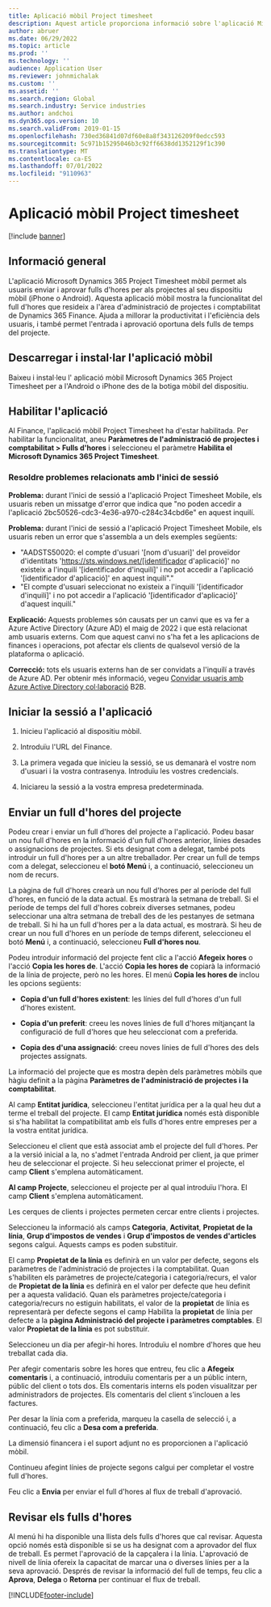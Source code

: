 ```yaml
---
title: Aplicació mòbil Project timesheet
description: Aquest article proporciona informació sobre l'aplicació Microsoft Dynamics 365 Project Timesheet mòbil. L'aplicació mòbil Project Timesheet permet que els usuaris presentin i aprovin els fulls d'hores per als projectes en el seu dispositiu mòbil.
author: abruer
ms.date: 06/29/2022
ms.topic: article
ms.prod: ''
ms.technology: ''
audience: Application User
ms.reviewer: johnmichalak
ms.custom: ''
ms.assetid: ''
ms.search.region: Global
ms.search.industry: Service industries
ms.author: andchoi
ms.dyn365.ops.version: 10
ms.search.validFrom: 2019-01-15
ms.openlocfilehash: 730ed36841d07df60e8a8f343126209f0edcc593
ms.sourcegitcommit: 5c971b15295046b3c92ff6638dd1352129f1c390
ms.translationtype: MT
ms.contentlocale: ca-ES
ms.lasthandoff: 07/01/2022
ms.locfileid: "9110963"
---
```

# <a name="project-timesheet-mobile-application"></a>Aplicació mòbil Project timesheet

[!include [banner](../includes/banner.md)]

## <a name="overview"></a>Informació general

L'aplicació Microsoft Dynamics 365 Project Timesheet mòbil permet als usuaris enviar i aprovar fulls d'hores per als projectes al seu dispositiu mòbil (iPhone o Android). Aquesta aplicació mòbil mostra la funcionalitat del full d'hores que resideix a l'àrea d'administració de projectes i comptabilitat de Dynamics 365 Finance. Ajuda a millorar la productivitat i l'eficiència dels usuaris, i també permet l'entrada i aprovació oportuna dels fulls de temps del projecte.

## <a name="download-and-install-the-mobile-app"></a>Descarregar i instal·lar l'aplicació mòbil

Baixeu i instal·leu l' aplicació mòbil Microsoft Dynamics 365 Project Timesheet per a l'Android o iPhone des de la botiga mòbil del dispositiu.

## <a name="enable-the-app"></a>Habilitar l'aplicació 

Al Finance, l'aplicació mòbil Project Timesheet ha d'estar habilitada. Per habilitar la funcionalitat, aneu **Paràmetres de l'administració de projectes i comptabilitat \> Fulls d'hores** i seleccioneu el paràmetre **Habilita el Microsoft Dynamics 365 Project Timesheet**.

### <a name="resolve-sign-in-issues"></a>Resoldre problemes relacionats amb l'inici de sessió

**Problema:** durant l'inici de sessió a l'aplicació Project Timesheet Mobile, els usuaris reben un missatge d'error que indica que "no poden accedir a l'aplicació 2bc50526-cdc3-4e36-a970-c284c34cbd6e" en aquest inquilí.

**Problema:** durant l'inici de sessió a l'aplicació Project Timesheet Mobile, els usuaris reben un error que s'assembla a un dels exemples següents:

- "AADSTS50020: el compte d'usuari '[nom d'usuari]' del proveïdor d'identitats 'https://sts.windows.net/[identificador d'aplicació]' no existeix a l'inquilí '[identificador d'inquilí]' i no pot accedir a l'aplicació '[identificador d'aplicació]' en aquest inquilí"."
- "El compte d'usuari seleccionat no existeix a l'inquilí '[identificador d'inquilí]' i no pot accedir a l'aplicació '[identificador d'aplicació]' d'aquest inquilí."

**Explicació:** Aquests problemes són causats per un canvi que es va fer a Azure Active Directory (Azure AD) el maig de 2022 i que està relacionat amb usuaris externs. Com que aquest canvi no s'ha fet a les aplicacions de finances i operacions, pot afectar els clients de qualsevol versió de la plataforma o aplicació.

**Correcció:** tots els usuaris externs han de ser convidats a l'inquilí a través de Azure AD. Per obtenir més informació, vegeu [Convidar usuaris amb Azure Active Directory col·laboració](/power-platform/admin/invite-users-azure-active-directory-b2b-collaboration) B2B.

## <a name="sign-in-to-the-app"></a>Iniciar la sessió a l'aplicació

1.  Inicieu l'aplicació al dispositiu mòbil.

2.  Introduïu l'URL del Finance.

3.  La primera vegada que inicieu la sessió, se us demanarà el vostre nom d'usuari i la vostra contrasenya. Introduïu les vostres credencials.

4. Iniciareu la sessió a la vostra empresa predeterminada.

## <a name="submit-a-project-timesheet"></a>Enviar un full d'hores del projecte

Podeu crear i enviar un full d'hores del projecte a l'aplicació. Podeu basar un nou full d'hores en la informació d'un full d'hores anterior, línies desades o assignacions de projectes. Si ets designat com a delegat, també pots introduir un full d'hores per a un altre treballador. Per crear un full de temps com a delegat, seleccioneu el **botó Menú** i, a continuació, seleccioneu un nom de recurs.

La pàgina de full d'hores crearà un nou full d'hores per al període del full d'hores, en funció de la data actual. Es mostrarà la setmana de treball. Si el període de temps del full d'hores cobreix diverses setmanes, podeu seleccionar una altra setmana de treball des de les pestanyes de setmana de treball.
Si hi ha un full d'hores per a la data actual, es mostrarà. Si heu de crear un nou full d'hores en un període de temps diferent, seleccioneu el botó **Menú** i, a continuació, seleccioneu **Full d'hores nou**.

Podeu introduir informació del projecte fent clic a l'acció **Afegeix hores** o l'acció **Copia les hores de**. L'acció **Copia les hores de** copiarà la informació de la línia de projecte, però no les hores. El menú **Copia les hores de** inclou les opcions següents:

- **Copia d'un full d'hores existent**: les línies del full d'hores d'un full d'hores existent.

- **Copia d'un preferit**: creeu les noves línies de full d'hores mitjançant la configuració de full d'hores que heu seleccionat com a preferida.

- **Copia des d'una assignació**: creeu noves línies de full d'hores des dels projectes assignats.

La informació del projecte que es mostra depèn dels paràmetres mòbils que hàgiu definit a la pàgina **Paràmetres de l'administració de projectes i la comptabilitat**.

Al camp **Entitat jurídica**, seleccioneu l'entitat jurídica per a la qual heu dut a terme el treball del projecte. El camp **Entitat jurídica** només està disponible si s'ha habilitat la compatibilitat amb els fulls d'hores entre empreses per a la vostra entitat jurídica.

Seleccioneu el client que està associat amb el projecte del full d'hores. Per a la versió inicial a la, no s'admet l'entrada Android per client, ja que primer heu de seleccionar el projecte. Si heu seleccionat primer el projecte, el camp **Client** s'emplena automàticament.

**Al camp Projecte**, seleccioneu el projecte per al qual introduïu l'hora. El camp **Client** s'emplena automàticament.

Les cerques de clients i projectes permeten cercar entre clients i projectes.

Seleccioneu la informació als camps **Categoria**, **Activitat**, **Propietat de la línia**, **Grup d'impostos de vendes** i **Grup d'impostos de vendes d'articles** segons calgui. Aquests camps es poden substituir.

El camp **Propietat de la línia** es definirà en un valor per defecte, segons els paràmetres de l'administració de projectes i la comptabilitat. Quan s'habiliten els paràmetres de projecte/categoria i categoria/recurs, el valor de **Propietat de la línia** es definirà en el valor per defecte que heu definit per a aquesta validació. Quan els paràmetres projecte/categoria i categoria/recurs no estiguin habilitats, el valor de la **propietat** de línia es representarà per defecte segons el camp Habilita la **propietat** de línia per defecte a la **pàgina Administració del projecte i paràmetres comptables**. El valor **Propietat de la línia** es pot substituir.

Seleccioneu un dia per afegir-hi hores. Introduïu el nombre d'hores que heu treballat cada dia.

Per afegir comentaris sobre les hores que entreu, feu clic a **Afegeix comentaris** i, a continuació, introduïu comentaris per a un públic intern, públic del client o tots dos.
Els comentaris interns els poden visualitzar per administradors de projectes. Els comentaris del client s'inclouen a les factures.

Per desar la línia com a preferida, marqueu la casella de selecció i, a continuació, feu clic a **Desa com a preferida**.

La dimensió financera i el suport adjunt no es proporcionen a l'aplicació mòbil.

Continueu afegint línies de projecte segons calgui per completar el vostre full d'hores.

Feu clic a **Envia** per enviar el full d'hores al flux de treball d'aprovació.

## <a name="review-timesheets"></a>Revisar els fulls d'hores

Al menú hi ha disponible una llista dels fulls d'hores que cal revisar. Aquesta opció només està disponible si se us ha designat com a aprovador del flux de treball. Es permet l'aprovació de la capçalera i la línia. L'aprovació de nivell de línia ofereix la capacitat de marcar una o diverses línies per a la seva aprovació. Després de revisar la informació del full de temps, feu clic a **Aprova**, **Delega** o **Retorna** per continuar el flux de treball.


[!INCLUDE[footer-include](../includes/footer-banner.md)]
